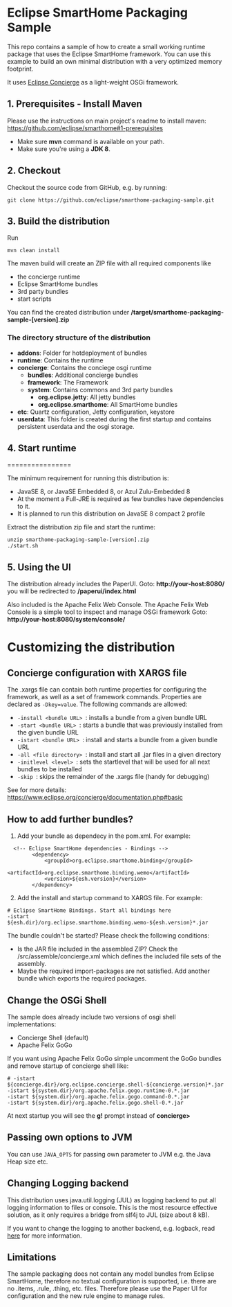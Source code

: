 # Eclipse SmartHome Packaging Sample

This repo contains a sample of how to create a small working runtime package that uses the Eclipse SmartHome framework.
You can use this example to build an own minimal distribution with a very optimized memory footprint.

It uses [Eclipse Concierge](https://www.eclipse.org/concierge/index.php) as a light-weight OSGi framework.

## 1. Prerequisites - Install Maven

Please use the instructions on main project's readme to install maven: https://github.com/eclipse/smarthome#1-prerequisites
* Make sure **mvn** command is available on your path.
* Make sure you're using a **JDK 8**.

## 2. Checkout

Checkout the source code from GitHub, e.g. by running:

```
git clone https://github.com/eclipse/smarthome-packaging-sample.git
```

## 3. Build the distribution

Run
```
mvn clean install
```

The maven build will create an ZIP file with all required components like
* the concierge runtime
* Eclipse SmartHome bundles
* 3rd party bundles
* start scripts

You can find the created distribution under **/target/smarthome-packaging-sample-[version].zip**

### The directory structure of the distribution
* **addons**: Folder for hotdeployment of bundles
* **runtime**: Contains the runtime
 * **concierge**: Contains the conciege osgi runtime
    * **bundles**: Additional concierge bundles
    * **framework**: The Framework
    * **system**: Contains commons and 3rd party bundles
      * **org.eclipse.jetty**: All jetty bundles
      * **org.eclipse.smarthome**: All SmartHome bundles
 * **etc**: Quartz configuration, Jetty configuration, keystore
* **userdata**: This folder is created during the first startup and contains persistent userdata and the osgi storage.

## 4. Start runtime
================

The minimum requirement for running this distribution is:
* JavaSE 8, or JavaSE Embedded 8, or Azul Zulu-Embedded 8
* At the moment a Full-JRE is required as few bundles have dependencies to it.
* It is planned to run this distribution on JavaSE 8 compact 2 profile


Extract the distribution zip file and start the runtime:
```
unzip smarthome-packaging-sample-[version].zip
./start.sh
```

## 5. Using the UI

The distribution already includes the PaperUI. 
Goto: **http://your-host:8080/** you will be redirected to **/paperui/index.html**

Also included is the Apache Felix Web Console. The Apache Felix Web Console is a simple tool to inspect and manage OSGi framework
Goto: **http://your-host:8080/system/console/**

# Customizing the distribution

## Concierge configuration with XARGS file
The .xargs file can contain both runtime properties for configuring the framework, as well as a set of framework commands. Properties are declared as `-Dkey=value`. The following commands are allowed:

* `-install <bundle URL> `: installs a bundle from a given bundle URL
* `-start <bundle URL> `: starts a bundle that was previously installed from the given bundle URL
* `-istart <bundle URL> `: install and starts a bundle from a given bundle URL
* `-all <file directory> `: install and start all .jar files in a given directory
* `-initlevel <level> `: sets the startlevel that will be used for all next bundles to be installed
* `-skip `: skips the remainder of the .xargs file (handy for debugging)

See for more details: https://www.eclipse.org/concierge/documentation.php#basic

## How to add further bundles?
1. Add your bundle as dependecy in the pom.xml. For example:
```
  <!-- Eclipse SmartHome dependencies - Bindings -->
        <dependency>
            <groupId>org.eclipse.smarthome.binding</groupId>
            <artifactId>org.eclipse.smarthome.binding.wemo</artifactId>
            <version>${esh.version}</version>
        </dependency>
```
2. Add the install and startup command to XARGS file. For example:
```
# Eclipse SmartHome Bindings. Start all bindings here
-istart ${esh.dir}/org.eclipse.smarthome.binding.wemo-${esh.version}*.jar
```

The bundle couldn't be started? Please check the following conditions:
 * Is the JAR file included in the assembled ZIP? Check the /src/assemble/concierge.xml which defines the included file sets of the assembly.
 * Maybe the required import-packages are not satisfied. Add another bundle which exports the required packages.

## Change the OSGi Shell
The sample does already include two versions of osgi shell implementations:
 * Concierge Shell (default)
 * Apache Felix GoGo
 
If you want using Apache Felix GoGo simple uncomment the GoGo bundles and remove startup of concierge shell 
like:
```
# -istart ${concierge.dir}/org.eclipse.concierge.shell-${concierge.version}*.jar
-istart ${system.dir}/org.apache.felix.gogo.runtime-0.*.jar
-istart ${system.dir}/org.apache.felix.gogo.command-0.*.jar
-istart ${system.dir}/org.apache.felix.gogo.shell-0.*.jar
```

At next startup you will see the **g!** prompt instead of **concierge>**

## Passing own options to JVM
You can use `JAVA_OPTS` for passing own parameter to JVM e.g. the Java Heap size etc.


## Changing Logging backend

This distribution uses java.util.logging (JUL) as logging backend to put all logging information to files or console. This is the most resource effective solution, as it only requires a bridge from slf4j to JUL (size about 8 kB).

If you want to change the logging to another backend, e.g. logback, read [here](Logging.md) for more information.


## Limitations

The sample packaging does not contain any model bundles from Eclipse SmartHome, therefore no textual configuration is supported, i.e. there are no .items, .rule, .thing, etc. files. Therefore please use the Paper UI for configuration and the new rule engine to manage rules.
